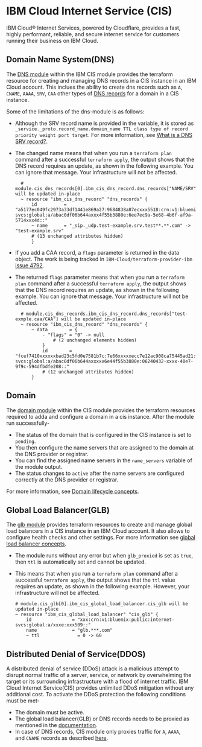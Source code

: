 # IBM Cloud Internet Service (CIS)
IBM Cloud® Internet Services, powered by Cloudflare, provides a fast, highly performant, reliable, and secure internet service for customers running their business on IBM Cloud.

## Domain Name System(DNS)

The [DNS module](https://github.com/terraform-ibm-modules/terraform-ibm-cis/tree/main/modules/dns) within the IBM CIS module provides the terraform resource for creating and managing DNS records in a CIS instance in an IBM Cloud account. This inclues the ability to create dns records such as `A`, `CNAME`, `AAAA`, `SRV`, `CAA` other types of [DNS records](https://cloud.ibm.com/docs/cis?topic=cis-set-up-your-dns-for-cis) for a domain in a CIS instance.

Some of the limitations of the dns-module is as follows:
* Although the SRV record name is provided in the variable, it is stored as `_service._proto.record_name.domain_name TTL class type of record priority weight port target`. For more information, see  [What is a DNS SRV record?](https://www.cloudflare.com/en-gb/learning/dns/dns-records/dns-srv-record/).


* The changed name means that when you run a `terraform plan` command after a successful `terraform apply`, the output shows that the DNS record requires an update, as shown in the following example. You can ignore that message. Your infrastructure will not be affected.

        # module.cis_dns_records[0].ibm_cis_dns_record.dns_records["NAME/SRV"] will be updated in-place
        ~ resource "ibm_cis_dns_record" "dns_records" {
            id          = "a5177ec049fc2973a33df1441e869a27:9684838a87ecxxx5518:crn:v1:bluemix:public:internet-svcs:global:a/abac0df06b644axxx4f55b3880e:6ee7ec9a-5e68-4b6f-af9a-5714xxx4d::"
            ~ name      = "_sip._udp.test-example.srv.test**.**.com" -> "test-example.srv"
            # (13 unchanged attributes hidden)
            }

* If you add a CAA record, a `flags` parameter is returned in the data object. The work is being tracked in `IBM-Cloud/terraform-provider-ibm` [issue 4792](https://github.com/IBM-Cloud/terraform-provider-ibm/issues/4792).

* The returned `flags` parameter means that when you run a `terraform plan` command after a successful `terraform apply`, the output shows that the DNS record requires an update, as shown in the following example. You can ignore that message. Your infrastructure will not be affected.

        # module.cis_dns_records.ibm_cis_dns_record.dns_records["test-exmple.caa/CAA"] will be updated in-place
        ~ resource "ibm_cis_dns_record" "dns_records" {
            ~ data        = {
                - "flags" = "0" -> null
                    # (2 unchanged elements hidden)
                }
                id        = "fcef7410xxxxxxbad23c5fd0e7581b7c:7e66xxxxxecc7e12ac908ca75445ad21:crn:v1:bluemix:public:internet-svcs:global:a/abac0df06b644axxxxx6e44f55b3880e:06240432-xxxx-40e7-9f9c-594dfbdfe208::"
                # (12 unchanged attributes hidden)
            }

## Domain

The [domain module](https://github.com/terraform-ibm-modules/terraform-ibm-cis/blob/main/modules/domain/) within the CIS module provides the terraform resources required to adda and configure a domain in a cis instance. After the module run successfully-

* The status of the domain that is configured in the CIS instance is set to `pending`.
* You then configure the name servers that are assigned to the domain at the DNS provider or registrar.
* You can find the assigned name servers in the `name_servers` variable of the module output.
* The status changes to `active` after the name servers are configured correctly at the DNS provider or registrar.

For more information, see [Domain lifecycle concepts](https://cloud.ibm.com/docs/cis?topic=cis-domain-lifecycle-concepts).

## Global Load Balancer(GLB)

The [glb module](https://github.com/terraform-ibm-modules/terraform-ibm-cis/blob/main/modules/glb/) provides terraform resources to create and manage global load balancers in a CIS instance in an IBM Cloud account. It also allows to configure health checks and other settings. For more information see [global load balancer concepts](https://cloud.ibm.com/docs/cis?topic=cis-global-load-balancer-glb-concepts).

* The module runs without any error but when `glb_proxied` is set as `true`, then `ttl` is automatically set and cannot be updated.

* This means that when you run a `terraform plan` command after a successful `terraform apply`, the output shows that the `ttl` value requires an update, as shown in the following example. However, your infrastructure will not be affected.

    ```
    # module.cis_glb[0].ibm_cis_global_load_balancer.cis_glb will be updated in-place
    ~ resource "ibm_cis_global_load_balancer" "cis_glb" {
        id               = "xxx:crn:v1:bluemix:public:internet-svcs:global:a/xxxe:xxx509::"
        name             = "glb.***.com"
        ~ ttl              = 0 -> 60
    ```

##  Distributed Denial of Service(DDOS)

A distributed denial of service (DDoS) attack is a malicious attempt to disrupt normal traffic of a server, service, or network by overwhelming the target or its surrounding infrastructure with a flood of internet traffic. IBM Cloud Internet Service(CIS) provides unlimited DDoS mitigation without any additional cost. To activate the DDoS protection the following conditions must be met-

  * The domain must be active.
  * The global load balancer(GLB) or DNS records needs to be proxied as mentioned in the [documentation](https://cloud.ibm.com/docs/cis?topic=cis-about-ibm-cloud-internet-services-cis).
  * In case of DNS records, CIS module only proxies traffic for `A`, `AAAA`, and `CNAME` records as described [here](https://cloud.ibm.com/docs/cli?topic=cli-cis-cli#dns-record).
